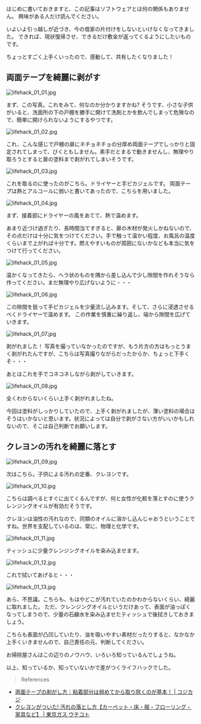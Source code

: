 はじめに書いておきますと、この記事はソフトウェアとは何の関係もありません。
興味がある人だけ読んでください。

いよいよ引っ越しが近づき、今の借家の片付けをしないといけなくなってきました。
できれば、現状復帰させ、できるだけ敷金が返ってくるようにしたいものです。

ちょっとすごく上手くいったので、感動して、共有したくなりました！

## 両面テープを綺麗に剥がす

![lifehack_01_01.jpg](https://files.tearoom6.biz/d18291ec-5cba-4b9c-aa73-0f5304621136.jpg)

まず、この写真。これをみて、何なのか分かりますかね?
そうです、小さな子供がいると、洗面所の下の戸棚を勝手に開けて洗剤とかを飲んでしまって危険なので、簡単に開けられないようにするやつです。

![lifehack_01_02.jpg](https://files.tearoom6.biz/705093b6-5041-466d-a4b7-271233c1723a.jpg)

これ、こんな感じで戸棚の扉にネチョネチョの分厚め両面テープでしっかりと固定されてしまって、びくともしません。素手だとまるで動きませんし、無理やり取ろうとすると扉の塗料まで剥がれてしまいそうです。

![lifehack_01_03.jpg](https://files.tearoom6.biz/81b28236-2e09-4fe2-9d2c-e5bd1dbe3d7c.jpg)

これを取るのに使ったのがこちら。ドライヤーと手ピカジェルです。
両面テープは熱とアルコールに弱いと書いてあったので、こちらを用いました。

![lifehack_01_04.jpg](https://files.tearoom6.biz/e484299d-e57b-432d-9751-f60e3b478980.jpg)

まず、接着部にドライヤーの風をあてて、熱で温めます。

あまり近づけ過ぎたり、長時間当てすぎると、扉の木材が発火しかねないので、その点だけは十分に気をつけてください。手で触って温かい程度、お風呂の温度くらいまで上がれば十分です。燃えやすいものが周囲にないかなども本当に気をつけて行ってください。

![lifehack_01_05.jpg](https://files.tearoom6.biz/80ff5a40-5ac7-4cb5-80f9-303ad1927478.jpg)

温かくなってきたら、ヘラ状のものを隅から差し込んで少し隙間を作れそうなら作ってください。まだ無理やり広げないように・・・

![lifehack_01_06.jpg](https://files.tearoom6.biz/e63b94c2-fd07-45bf-b1fe-073efe205808.jpg)

この隙間を狙って手ピカジェルを少量流し込みます。そして、さらに浸透させるべくドライヤーで温めます。
この作業を慎重に繰り返し、端から隙間を広げていきます。

![lifehack_01_07.jpg](https://files.tearoom6.biz/c7369cf2-0b3e-4d51-b53c-b149b6ed89a3.jpg)

剥がれました！
写真を撮っていなかったのですが、もう片方の方はもっとうまく剥がれたんですが、こちらは写真撮りながらだったからか、ちょっと下手くそ・・・

あとはこれを手でコネコネしながら剥がしていきます。

![lifehack_01_08.jpg](https://files.tearoom6.biz/e5b6a1ac-7319-41b1-87cf-ec63f5db5bfb.jpg)

全くわからないくらい上手く剥がれましたね。

今回は塗料がしっかりしていたので、上手く剥がれましたが、薄い塗料の場合はそうはいかないと思います。状況によっては自分で剥がさない方がいいかもしれないので、そこは自己判断でお願いします。

## クレヨンの汚れを綺麗に落とす

![lifehack_01_09.jpg](https://files.tearoom6.biz/712d8552-8836-4e6b-abea-c235a5b79824.jpg)

次はこちら。子供による汚れの定番、クレヨンです。

![lifehack_01_10.jpg](https://files.tearoom6.biz/d9bde83b-551f-4694-adc0-4d228005c480.jpg)

こちらは調べるとすぐに出てくるんですが、何と女性が化粧を落とすのに使うクレンジングオイルが有効だそうです。

クレヨンは油性の汚れなので、同類のオイルに溶かし込んじゃおうということですね。世界を支配しているのは、常に、物理と化学です。

![lifehack_01_11.jpg](https://files.tearoom6.biz/f2c0db7a-9d1c-4031-a5e9-ea17159935ae.jpg)

ティッシュに少量クレンジングオイルを染み込ませます。

![lifehack_01_12.jpg](https://files.tearoom6.biz/d7c22935-b9d8-4cdb-969e-2402868acd7e.jpg)

これで拭いてあげると・・・

![lifehack_01_13.jpg](https://files.tearoom6.biz/34fd1b24-6961-430c-95f2-e0612f6996fb.jpg)

あら、不思議。こちらも、もはやどこが汚れていたのかわからないくらい、綺麗に取れました。
ただ、クレンジングオイルというだけあって、表面が油っぽくなってしまうので、少量の石鹸水を染み込ませたティッシュで後拭きしておきましょう。

こちらも表面が凸凹していたり、油を吸いやすい素材だったりすると、なかなか上手くいきませんので、自己責任の元、判断してください。

お掃除屋さんはこの辺りのノウハウ、いろいろ知っているんでしょうね。

以上、知っているか、知っていないかで差がつくライフハックでした。

> References

- [両面テープの剥がし方｜粘着部分は弱めてから取り除くのが基本！ | コジカジ](https://cojicaji.jp/maintenance/household-goods-maintenance/1541)
- [クレヨンがついた! 汚れの落とし方【カーペット・床・服・フローリング・家具など】 | 東京ガス ウチコト](https://tg-uchi.jp/topics/5010)
